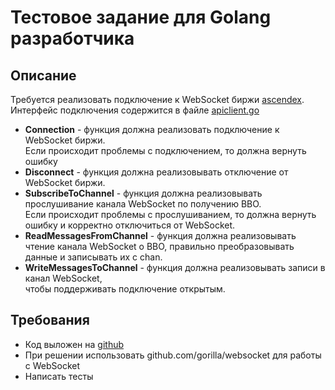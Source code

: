 # Тестовое задание для Golang разработчика 

## Описание

Требуется реализовать подключение к WebSocket биржи [ascendex](https://ascendex.github.io/ascendex-pro-api/#websocket).<br>
Интерфейс подключения содержится в файле [apiclient.go](apiclient.go)

+ **Connection** - функция должна реализовать подключение к WebSocket биржи.<br>
Если происходит проблемы с подключением, то должна вернуть ошибку
+ **Disconnect** - функция должна реализовывать отключение от WebSocket биржи.
+ **SubscribeToChannel** - функция должна реализовывать прослушивание канала WebSocket по получению BBO.<br>
Если происходит проблемы с прослушиванием, то должна вернуть ошибку и корректно отключиться от WebSocket.
+ **ReadMessagesFromChannel** - функция должна реализовывать чтение канала WebSocket о BBO, правильно преобразовывать данные и записывать их с chan.
+ **WriteMessagesToChannel** - функция должна реализовывать записи в канал WebSocket,<br>
чтобы поддерживать подключение открытым.

## Требования
+ Код выложен на [github](https://github.com/)
+ При решении использовать github.com/gorilla/websocket для работы с WebSocket
+ Написать тесты
